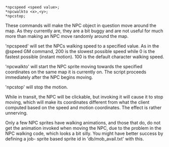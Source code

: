 ```
*npcspeed <speed value>;
*npcwalkto <x>,<y>;
*npcstop;
```

These commands will make the NPC object in question move around the map. As they
currently are, they are a bit buggy and are not useful for much more than making
an NPC move randomly around the map.

'npcspeed' will set the NPCs walking speed to a specified value. As in the
@speed GM command, 200 is the slowest possible speed while 0 is the fastest
possible (instant motion). 100 is the default character walking speed.

'npcwalkto' will start the NPC sprite moving towards the specified coordinates
on the same map it is currently on. The script proceeds immediately after the
NPC begins moving.

'npcstop' will stop the motion.

While in transit, the NPC will be clickable, but invoking it will cause it to
stop moving, which will make its coordinates different from what the client
computed based on the speed and motion coordinates. The effect is rather
unnerving.

Only a few NPC sprites have walking animations, and those that do, do not get
the animation invoked when moving the NPC, due to the problem in the NPC walking
code, which looks a bit silly. You might have better success by defining a job-
sprite based sprite id in 'db/mob_avail.txt' with this.
